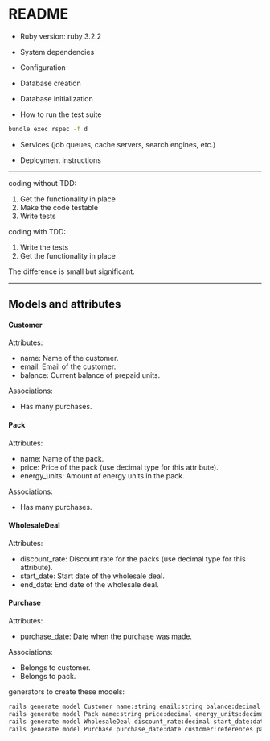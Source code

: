 # README

* Ruby version: ruby 3.2.2

* System dependencies

* Configuration

* Database creation

* Database initialization

* How to run the test suite
```bash
bundle exec rspec -f d
```

* Services (job queues, cache servers, search engines, etc.)

* Deployment instructions

-------------------------------------
coding without TDD:

1. Get the functionality in place
2. Make the code testable
3. Write tests

coding with TDD:

1. Write the tests
2. Get the functionality in place

The difference is small but significant.

------------------------------------
## Models and attributes

#### Customer

Attributes:

- name: Name of the customer.
- email: Email of the customer.
- balance: Current balance of prepaid units.

Associations:
- Has many purchases.

#### Pack

Attributes:
- name: Name of the pack.
- price: Price of the pack (use decimal type for this attribute).
- energy_units: Amount of energy units in the pack.

Associations:
- Has many purchases.

#### WholesaleDeal

Attributes:
- discount_rate: Discount rate for the packs (use decimal type for this attribute).
- start_date: Start date of the wholesale deal.
- end_date: End date of the wholesale deal.

#### Purchase
Attributes:

- purchase_date: Date when the purchase was made.

Associations:

- Belongs to customer.
- Belongs to pack.

generators to create these models:

```bash
rails generate model Customer name:string email:string balance:decimal
rails generate model Pack name:string price:decimal energy_units:decimal
rails generate model WholesaleDeal discount_rate:decimal start_date:date end_date:date
rails generate model Purchase purchase_date:date customer:references pack:references
```

